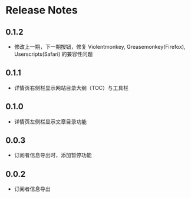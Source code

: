 # Release Notes

## 0.1.2

- 修改上一期，下一期按钮，修复 Violentmonkey, Greasemonkey(Firefox), Userscripts(Safari) 的兼容性问题

## 0.1.1

- 详情页右侧栏显示网站目录大纲（TOC）与工具栏

## 0.1.0

- 详情页左侧栏显示文章目录功能

## 0.0.3

- 订阅者信息导出时，添加暂停功能

## 0.0.2

- 订阅者信息导出
